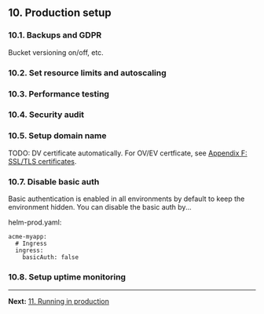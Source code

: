 ## 10. Production setup

### 10.1. Backups and GDPR

Bucket versioning on/off, etc.

### 10.2. Set resource limits and autoscaling

### 10.3. Performance testing

### 10.4. Security audit

### 10.5. Setup domain name

TODO: DV certificate automatically. For OV/EV certficate, see [Appendix F: SSL/TLS certificates](f-certificates.md).

### 10.7. Disable basic auth

Basic authentication is enabled in all environments by default to keep the environment hidden. You can disable the basic auth by...

helm-prod.yaml:

```
acme-myapp:
  # Ingress
  ingress:
    basicAuth: false
```

### 10.8. Setup uptime monitoring

---

**Next:** [11. Running in production](11-running-in-production.md)
